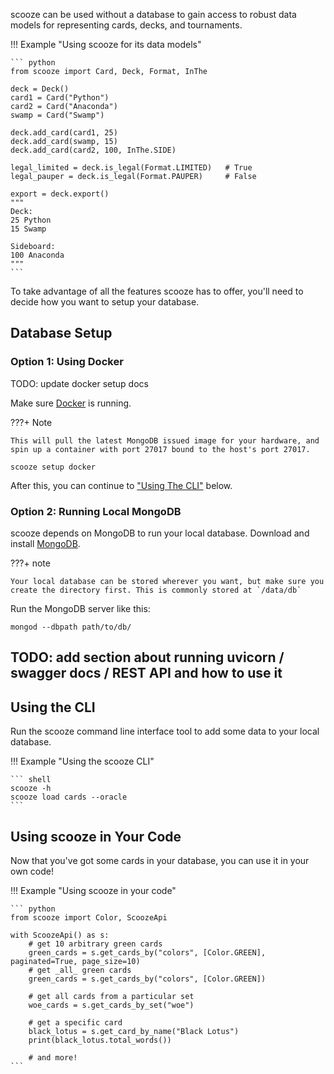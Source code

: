 scooze can be used without a database to gain access to robust data models for representing cards, decks, and tournaments.

!!! Example "Using scooze for its data models"

    ``` python
    from scooze import Card, Deck, Format, InThe

    deck = Deck()
    card1 = Card("Python")
    card2 = Card("Anaconda")
    swamp = Card("Swamp")

    deck.add_card(card1, 25)
    deck.add_card(swamp, 15)
    deck.add_card(card2, 100, InThe.SIDE)

    legal_limited = deck.is_legal(Format.LIMITED)   # True
    legal_pauper = deck.is_legal(Format.PAUPER)     # False

    export = deck.export()
    """
    Deck:
    25 Python
    15 Swamp

    Sideboard:
    100 Anaconda
    """
    ```

To take advantage of all the features scooze has to offer, you'll need to decide how you want to setup your database.

## Database Setup

### Option 1: Using Docker

TODO: update docker setup docs

Make sure [Docker](https://www.docker.com/products/docker-desktop/) is running.

???+ Note

    This will pull the latest MongoDB issued image for your hardware, and spin up a container with port 27017 bound to the host's port 27017.

``` shell
scooze setup docker
```

After this, you can continue to ["Using The CLI"](#using-the-cli) below.

### Option 2: Running Local MongoDB

scooze depends on MongoDB to run your local database.
Download and install [MongoDB](https://www.mongodb.com/docs/manual/installation/).

???+ note

    Your local database can be stored wherever you want, but make sure you create the directory first. This is commonly stored at `/data/db`

Run the MongoDB server like this:

``` shell
mongod --dbpath path/to/db/
```

## TODO: add section about running uvicorn / swagger docs / REST API and how to use it

## Using the CLI

Run the scooze command line interface tool to add some data to your local database.

!!! Example "Using the scooze CLI"

    ``` shell
    scooze -h
    scooze load cards --oracle
    ```

## Using scooze in Your Code

Now that you've got some cards in your database, you can use it in your own code!

!!! Example "Using scooze in your code"

    ``` python
    from scooze import Color, ScoozeApi

    with ScoozeApi() as s:
        # get 10 arbitrary green cards
        green_cards = s.get_cards_by("colors", [Color.GREEN], paginated=True, page_size=10)
        # get _all_ green cards
        green_cards = s.get_cards_by("colors", [Color.GREEN])

        # get all cards from a particular set
        woe_cards = s.get_cards_by_set("woe")

        # get a specific card
        black_lotus = s.get_card_by_name("Black Lotus")
        print(black_lotus.total_words())

        # and more!
    ```
